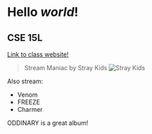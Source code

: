 # **Hello** *world*!

## CSE 15L
[Link to class website!](https://ucsd-cse12-sp22.github.io/)

> Stream Maniac by Stray Kids
![Stray Kids](https://user-images.githubusercontent.com/103269534/162474885-b3b74af2-2d3b-4bbf-8b6e-3b63d5199a6f.png)

Also stream:
* Venom
* FREEZE
* Charmer

ODDINARY is a great album!
